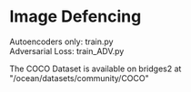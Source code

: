 # Image Defencing

Autoencoders only: train.py</br>
Adversarial Loss:  train_ADV.py

The COCO Dataset is available on bridges2 at "/ocean/datasets/community/COCO"

